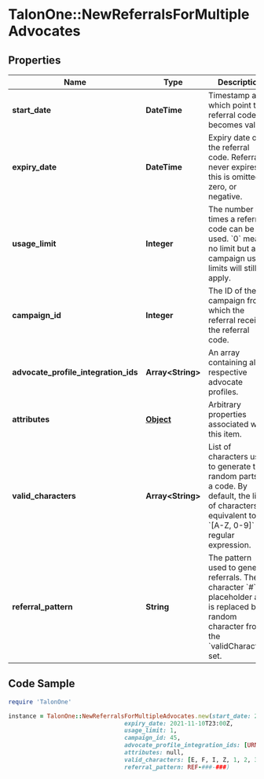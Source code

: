 # TalonOne::NewReferralsForMultipleAdvocates

## Properties

Name | Type | Description | Notes
------------ | ------------- | ------------- | -------------
**start_date** | **DateTime** | Timestamp at which point the referral code becomes valid. | [optional] 
**expiry_date** | **DateTime** | Expiry date of the referral code. Referral never expires if this is omitted, zero, or negative. | [optional] 
**usage_limit** | **Integer** | The number of times a referral code can be used. &#x60;0&#x60; means no limit but any campaign usage limits will still apply.  | 
**campaign_id** | **Integer** | The ID of the campaign from which the referral received the referral code. | 
**advocate_profile_integration_ids** | **Array&lt;String&gt;** | An array containing all the respective advocate profiles. | 
**attributes** | [**Object**](.md) | Arbitrary properties associated with this item. | [optional] 
**valid_characters** | **Array&lt;String&gt;** | List of characters used to generate the random parts of a code. By default, the list of characters is equivalent to the &#x60;[A-Z, 0-9]&#x60; regular expression.  | [optional] 
**referral_pattern** | **String** | The pattern used to generate referrals. The character &#x60;#&#x60; is a placeholder and is replaced by a random character from the &#x60;validCharacters&#x60; set.  | [optional] 

## Code Sample

```ruby
require 'TalonOne'

instance = TalonOne::NewReferralsForMultipleAdvocates.new(start_date: 2020-11-10T23:00Z,
                                 expiry_date: 2021-11-10T23:00Z,
                                 usage_limit: 1,
                                 campaign_id: 45,
                                 advocate_profile_integration_ids: [URNGV8294NV, DRPVV9476AF],
                                 attributes: null,
                                 valid_characters: [E, F, I, Z, 1, 2, 3],
                                 referral_pattern: REF-###-###)
```


